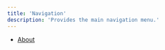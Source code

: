 ```yaml
---
title: 'Navigation'
description: 'Provides the main navigation menu.'
---
```


<ul class="nav navbar-nav navbar-right">
    <li>
        <a href="/about">About</a>
    </li>
</ul>